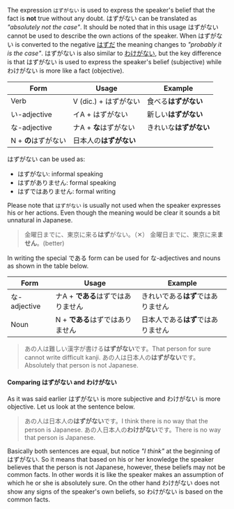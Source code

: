 The expression `はずがない` is used to express the speaker's belief that the fact is **not** true without any doubt. はずがない can be translated as *"absolutely not the case"*. It should be noted that in this usage はずがない cannot be used to describe the own actions of the speaker.
When はずがない is converted to the negative [はずだ](249) the meaning changes to *"probably it is the case"*.
はずがない is also similar to [わけがない](251), but the key difference is that はずがない is used to express the speaker's belief (subjective) while わけがない is more like a fact (objective).

|Form|Usage|Example|
|-|-|-|
|Verb|V (dic.) + はずがない|食べる**はずがない**|
|い-adjective|イA + はずがない|新しい**はずがない**|
|な-adjective|ナA + **な**はずがない|きれいな**はずがない**|
|N + **の**はずがない|日本人の**はずがない**|

はずがない can be used as:
- はずがない: informal speaking
- はずがありません: formal speaking
- はずではありません: formal writing

Please note that `はずがない` is usually not used when the speaker expresses his or her actions. Even though the meaning would be clear it sounds a bit unnatural in Japanese.
>金曜日までに、東京に来る**はず**がない。（✕）
>金曜日までに、東京に来**ません**。(better)

In writing the special である form can be used for な-adjectives and nouns as shown in the table below.

|Form|Usage|Example|
|-|-|-|
|な-adjective|ナA + **である**はずではありません|きれいである**はず**ではありません|
|Noun|N + **である**はずではありません|日本人である**はず**ではありません|

>あの人は難しい漢字が書ける**はずがない**です。That person for sure cannot write difficult kanji.
>あの人は日本人の**はずがない**です。Absolutely that person is not Japanese.

#### Comparing はずがない and わけがない
As it was said earlier はずがない is more subjective and わけがない is more objective. Let us look at the sentence below.
>あの人は日本人の**はずがない**です。I think there is no way that the person is Japanese.
>あの人日本人の**わけがない**です。There is no way that person is Japanese.

Basically both sentences are equal, but notice *"I think"* at the beginning of はずがない. So it means that based on his or her knowledge the speaker believes that the person is not Japanese, however, these beliefs may not be common facts. In other words it is like the speaker makes an assumption of which he or she is absolutely sure.
On the other hand わけがない does not show any signs of the speaker's own beliefs, so わけがない is based on the common facts.